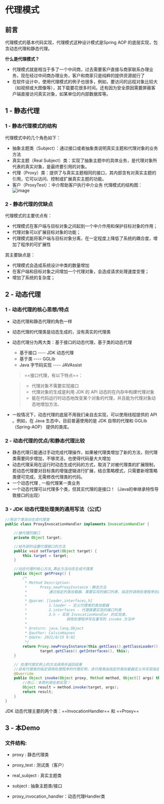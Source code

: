 # 代理模式
## 前言
代理模式的基本代码实现，代理模式这种设计模式是Spring AOP 的底层实现，包含动态代理和静态代理。

**什么是代理模式？**
- 代理模式就是相当于多了一个中间商，过去需要客户直接与商家联系办理业务，现在经过中间商办理业务，客户和商家只是纯粹的提供资源就行了
- 在软件设计中，使用代理模式的例子也很多，例如，要访问的远程对象比较大（如视频或大图像等），其下载要花很多时间。还有因为安全原因需要屏蔽客户端直接访问真实对象，如某单位的内部数据库等。

## 1 - 静态代理

### 1 - 静态代理模式的结构
代理模式中的几个角色如下：
- 抽象主题类（Subject）：通过接口或者抽象类说明真实主题和代理对象的业务方法
- 真实主题（Real Subject）类：实现了抽象主题中的具体业务，是代理对象所代表的真实对象，是最终要引用的对象。
- 代理（Proxy）类：提供了与真实主题相同的接口，其内部含有对真实主题的引用，它可以访问、控制或扩展真实主题的功能。
- 客户（ProxyTest）：中介帮助客户执行中介业务
  代理模式的结构图：
  ![image](https://xf233.oss-cn-hangzhou.aliyuncs.com/CalvinHaynesBlogImage/image.34ncrg3qzie0.png)

### 2 - 静态代理的优缺点
代理模式的主要优点有：
- 代理模式在客户端与目标对象之间起到一个中介作用和保护目标对象的作用；
- 代理对象可以扩展目标对象的功能；
- 代理模式能将客户端与目标对象分离，在一定程度上降低了系统的耦合度，增加了程序的可扩展性

其主要缺点是：
- 代理模式会造成系统设计中类的数量增加
- 在客户端和目标对象之间增加一个代理对象，会造成请求处理速度变慢；
- 增加了系统的复杂度；

## 2 - 动态代理

### 1 - 动态代理的核心思想/特点
- 动态代理和静态代理的角色一样

- 动态代理的代理类是动态生成的，没有真实的代理类

- 动态代理分为两大类：基于接口的动态代理，基于类的动态代理

  - 基于接口 ---- JDK 动态代理
  - 基于类 ---- GGLib
  - Java 字节码实现 ---- JAVAssist

  > ==接口代理，有以下特点==： 

  > - 代理对象不需要实现接口
  > - 代理对象的生成是利用 JDK 的 API 动态的在内存中构建代理对象
  > - 能在代码运行时动态地改变某个对象的代理，并且能为代理对象动态地增加方法、

- 一般情况下，动态代理的底层不用我们亲自去实现，可以使用线程提供的 API 。例如，在 Java 生态中，目前普遍使用的是 JDK 自带的代理和 GGLib（Spring-AOP） 提供的类库。

### 2 - 动态代理的优点/和静态代理比较
- 静态代理只能通过手动完成代理操作，如果被代理类增加了新的方法，则代理类需要同步增加，不够灵活，也使得代码量大大增加
- 动态代理采用在运行时动态生成代码的方式，取消了对被代理类的扩展限制，若动态代理要对目标类的增强逻辑进行扩展，结合策略模式，只需要新增策略类便可完成，无需修改代理类的代码。
- 一个动态代理 , 一般代理某一类业务
- 一个动态代理可以代理多个类，但其实代理的是接口！（Java的单继承特性导致接口的出现）

### 3 - JDK 动态代理处理类的通用写法（公式）

```java
//用这个类自动生成代理类
public class ProxyInvocationHandler implements InvocationHandler {

    //被代理的接口
    private Object target;

    //给外部的设置代理接口的方法
    public void setTarget(Object target) {
        this.target = target;
    }

    //动态代理的核心方法,靠此方法动态生成代理类
    public Object getProxy() {
        /*
         * Method Description:
         *      Proxy.newProxyInstance：静态方法
         *          通过指定的类加载器、需要实现的接口列表、指定的调用处理程序创建一个代理实例
         *
         * @param: [loader,interfaces,h]
         *          1.loader – 定义代理类的类加载器
         *          2.interfaces - 代理类要实现的接口列表
         *          3.h – 实现 InvocationHandler 的实现类，
         *                  调用处理程序写在重写的 invoke 方法中
         *
         * @return: java.lang.Object
         * @author: CalvinHaynes
         * @date: 2021/8/15 0:02
         */
        return Proxy.newProxyInstance(this.getClass().getClassLoader(),
                target.getClass().getInterfaces(), this);
    }

    // 处理代理实例上的方法调用并返回结果
    //具有代理类的指定调用处理程序的代理实例，该代理类由指定的类加载器定义并实现指定的接口
    @Override
    public Object invoke(Object proxy, Method method, Object[] args) throws Throwable {
        //核心：本质利用反射实现！
        Object result = method.invoke(target, args);
        return result;
    }
}
```

JDK 动态代理主要的两个类：==InvocationHandler== 和 ==Proxy==

## 3 - 本Demo
### 文件结构:

- proxy : 静态代理类
- proxy_test : 测试类（客户）
- real_subject : 真实主题类
- subject : 抽象主题类/接口

- proxy_invocation_handler：动态代理Handler类

